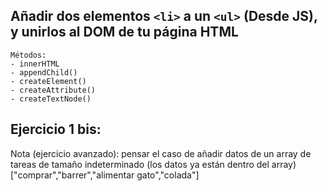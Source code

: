 ## Añadir dos elementos `<li>` a un `<ul>` (Desde JS), y unirlos al DOM de tu página HTML
    Métodos:
    - innerHTML
    - appendChild()
    - createElement()
    - createAttribute()
    - createTextNode()

## Ejercicio 1 bis:
Nota (ejercicio avanzado): pensar el caso de añadir datos de un array de tareas de tamaño indeterminado (los datos ya están dentro del array)
["comprar","barrer","alimentar gato","colada"]